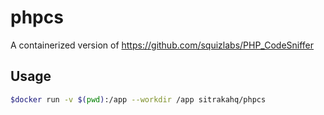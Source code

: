 # phpcs
A containerized version of https://github.com/squizlabs/PHP_CodeSniffer

## Usage
```bash
$docker run -v $(pwd):/app --workdir /app sitrakahq/phpcs
```
